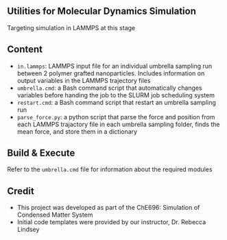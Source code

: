 ## Utilities for Molecular Dynamics Simulation
Targeting simulation in LAMMPS at this stage

## Content
- `in.lammps`: LAMMPS input file for an individual umbrella sampling run between 2 polymer grafted nanoparticles. Includes information on output variables in the LAMMPS trajectory files
- `umbrella.cmd`: a Bash command script that automatically changes variables before handing the job to the SLURM job scheduling system
- `restart.cmd`: a Bash command script that restart an umbrella sampling run
- `parse_force.py`: a python script that parse the force and position from each LAMMPS trajactory file in each umbrella sampling folder, finds the mean force, and store them in a dictionary

## Build & Execute
Refer to the `umbrella.cmd` file for information about the required modules

## Credit
- This project was developed as part of the ChE696: Simulation of Condensed Matter System
- Initial code templates were provided by our instructor, Dr. Rebecca Lindsey
